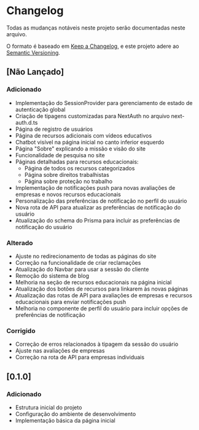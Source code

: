 # Changelog

Todas as mudanças notáveis neste projeto serão documentadas neste arquivo.

O formato é baseado em [Keep a Changelog](https://keepachangelog.com/en/1.0.0/),
e este projeto adere ao [Semantic Versioning](https://semver.org/spec/v2.0.0.html).

## [Não Lançado]

### Adicionado

- Implementação do SessionProvider para gerenciamento de estado de autenticação global
- Criação de tipagens customizadas para NextAuth no arquivo next-auth.d.ts
- Página de registro de usuários
- Página de recursos adicionais com vídeos educativos
- Chatbot visível na página inicial no canto inferior esquerdo
- Página "Sobre" explicando a missão e visão do site
- Funcionalidade de pesquisa no site
- Páginas detalhadas para recursos educacionais:
  - Página de todos os recursos categorizados
  - Página sobre direitos trabalhistas
  - Página sobre proteção no trabalho
- Implementação de notificações push para novas avaliações de empresas e novos recursos educacionais
- Personalização das preferências de notificação no perfil do usuário
- Nova rota de API para atualizar as preferências de notificação do usuário
- Atualização do schema do Prisma para incluir as preferências de notificação do usuário

### Alterado

- Ajuste no redirecionamento de todas as páginas do site
- Correção na funcionalidade de criar reclamações
- Atualização do Navbar para usar a sessão do cliente
- Remoção do sistema de blog
- Melhoria na seção de recursos educacionais na página inicial
- Atualização dos botões de recursos para linkarem às novas páginas
- Atualização das rotas de API para avaliações de empresas e recursos educacionais para enviar notificações push
- Melhoria no componente de perfil do usuário para incluir opções de preferências de notificação

### Corrigido

- Correção de erros relacionados à tipagem da sessão do usuário
- Ajuste nas avaliações de empresas
- Correção na rota de API para empresas individuais

## [0.1.0]

### Adicionado

- Estrutura inicial do projeto
- Configuração do ambiente de desenvolvimento
- Implementação básica da página inicial

